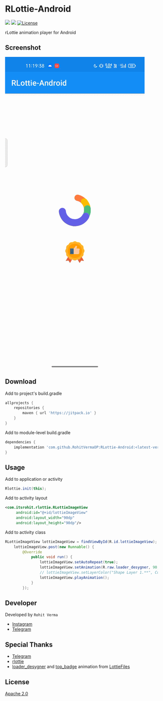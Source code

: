 # RLottie-Android
[![](https://img.shields.io/badge/Minimum%20Sdk-21-2196F3)](https://github.com/RohitVermaOP/StackBlur)
[![](https://jitpack.io/v/RohitVermaOP/RLottie-Android.svg)](https://jitpack.io/#RohitVermaOP/RLottie-Android)
[![License](https://img.shields.io/badge/License-Apache_2.0-blue.svg)](./LICENSE)

rLottie animation player for Android

## Screenshot

![](screenshot.gif)

## Download 

Add to project's build.gradle
```gradle
allprojects {
	repositories {
		maven { url 'https://jitpack.io' }
	}
}
```

Add to module-level build.gradle
```gradle
dependencies { 
    implementation 'com.github.RohitVermaOP:RLottie-Android:<latest-version>'
}
```

## Usage

Add to application or activity
```java
Rlottie.init(this);
```

Add to activity layout
```xml
<com.itsrohit.rlottie.RLottieImageView
     android:id="@+id/lottieImageView"
	 android:layout_width="90dp"
	 android:layout_height="90dp"/>
```

Add to activity class
```java
RLottieImageView lottieImageView = findViewById(R.id.lottieImageView);
    lottieImageView.post(new Runnable() {
		@Override
			public void run() {
				lottieImageView.setAutoRepeat(true);
				lottieImageView.setAnimation(R.raw.loader_desygner, 90, 90);
				// lottieImageView.setLayerColor("Shape Layer 1.**", Color.parseColor("#FF7043"));
				lottieImageView.playAnimation();
			}
		});
```

## Developer

Developed by ```Rohit Verma```
+ [Instagram](http://instagram.com/mr_rohitverma88)
+ [Telegram](http://t.me/RohitVerma88)

## Special Thanks
+ [Telegram](https://github.com/DrKLO/Telegram)
+ [rlottie](https://github.com/Samsung/rlottie)
+ [loader_desygner](https://lottiefiles.com/93759-loader-desygner) and [top_badge](https://lottiefiles.com/96489-top-badge-animation) animation from [LottieFiles](https://lottiefiles.com)

## License

[Apache 2.0](./LICENSE)